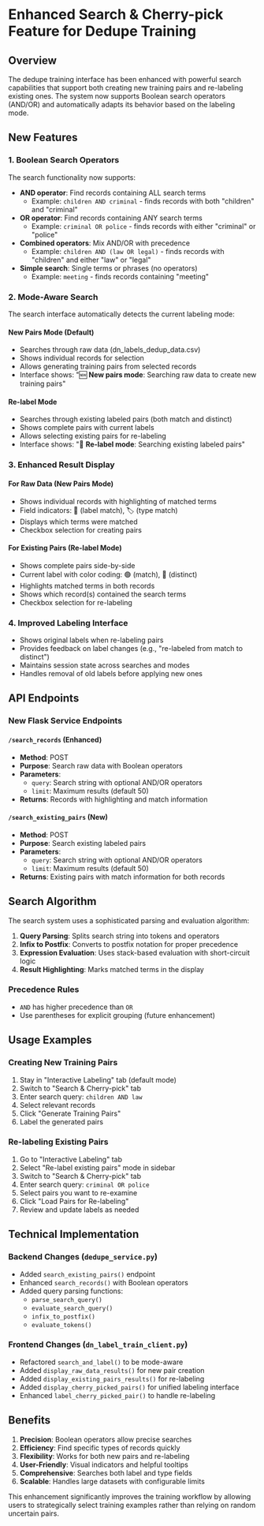 # Enhanced Search & Cherry-pick Feature for Dedupe Training

## Overview

The dedupe training interface has been enhanced with powerful search capabilities that support both creating new training pairs and re-labeling existing ones. The system now supports Boolean search operators (AND/OR) and automatically adapts its behavior based on the labeling mode.

## New Features

### 1. Boolean Search Operators

The search functionality now supports:

- **AND operator**: Find records containing ALL search terms
  - Example: `children AND criminal` - finds records with both "children" and "criminal"
- **OR operator**: Find records containing ANY search terms  
  - Example: `criminal OR police` - finds records with either "criminal" or "police"
- **Combined operators**: Mix AND/OR with precedence
  - Example: `children AND (law OR legal)` - finds records with "children" and either "law" or "legal"
- **Simple search**: Single terms or phrases (no operators)
  - Example: `meeting` - finds records containing "meeting"

### 2. Mode-Aware Search

The search interface automatically detects the current labeling mode:

#### New Pairs Mode (Default)

- Searches through raw data (dn_labels_dedup_data.csv)
- Shows individual records for selection
- Allows generating training pairs from selected records
- Interface shows: "🆕 **New pairs mode**: Searching raw data to create new training pairs"

#### Re-label Mode

- Searches through existing labeled pairs (both match and distinct)
- Shows complete pairs with current labels
- Allows selecting existing pairs for re-labeling
- Interface shows: "🔄 **Re-label mode**: Searching existing labeled pairs"

### 3. Enhanced Result Display

#### For Raw Data (New Pairs Mode)

- Shows individual records with highlighting of matched terms
- Field indicators: 📝 (label match), 🏷️ (type match)
- Displays which terms were matched
- Checkbox selection for creating pairs

#### For Existing Pairs (Re-label Mode)

- Shows complete pairs side-by-side
- Current label with color coding: 🟢 (match), 🔴 (distinct)
- Highlights matched terms in both records
- Shows which record(s) contained the search terms
- Checkbox selection for re-labeling

### 4. Improved Labeling Interface

- Shows original labels when re-labeling pairs
- Provides feedback on label changes (e.g., "re-labeled from match to distinct")
- Maintains session state across searches and modes
- Handles removal of old labels before applying new ones

## API Endpoints

### New Flask Service Endpoints

#### `/search_records` (Enhanced)

- **Method**: POST
- **Purpose**: Search raw data with Boolean operators
- **Parameters**:
  - `query`: Search string with optional AND/OR operators
  - `limit`: Maximum results (default 50)
- **Returns**: Records with highlighting and match information

#### `/search_existing_pairs` (New)

- **Method**: POST  
- **Purpose**: Search existing labeled pairs
- **Parameters**:
  - `query`: Search string with optional AND/OR operators
  - `limit`: Maximum results (default 50)
- **Returns**: Existing pairs with match information for both records

## Search Algorithm

The search system uses a sophisticated parsing and evaluation algorithm:

1. **Query Parsing**: Splits search string into tokens and operators
2. **Infix to Postfix**: Converts to postfix notation for proper precedence
3. **Expression Evaluation**: Uses stack-based evaluation with short-circuit logic
4. **Result Highlighting**: Marks matched terms in the display

### Precedence Rules

- `AND` has higher precedence than `OR`
- Use parentheses for explicit grouping (future enhancement)

## Usage Examples

### Creating New Training Pairs

1. Stay in "Interactive Labeling" tab (default mode)
2. Switch to "Search & Cherry-pick" tab
3. Enter search query: `children AND law`
4. Select relevant records
5. Click "Generate Training Pairs"
6. Label the generated pairs

### Re-labeling Existing Pairs

1. Go to "Interactive Labeling" tab
2. Select "Re-label existing pairs" mode in sidebar
3. Switch to "Search & Cherry-pick" tab
4. Enter search query: `criminal OR police`
5. Select pairs you want to re-examine
6. Click "Load Pairs for Re-labeling"
7. Review and update labels as needed

## Technical Implementation

### Backend Changes (`dedupe_service.py`)

- Added `search_existing_pairs()` endpoint
- Enhanced `search_records()` with Boolean operators
- Added query parsing functions:
  - `parse_search_query()`
  - `evaluate_search_query()`
  - `infix_to_postfix()`
  - `evaluate_tokens()`

### Frontend Changes (`dn_label_train_client.py`)

- Refactored `search_and_label()` to be mode-aware
- Added `display_raw_data_results()` for new pair creation
- Added `display_existing_pairs_results()` for re-labeling
- Added `display_cherry_picked_pairs()` for unified labeling interface
- Enhanced `label_cherry_picked_pair()` to handle re-labeling

## Benefits

1. **Precision**: Boolean operators allow precise searches
2. **Efficiency**: Find specific types of records quickly
3. **Flexibility**: Works for both new pairs and re-labeling
4. **User-Friendly**: Visual indicators and helpful tooltips
5. **Comprehensive**: Searches both label and type fields
6. **Scalable**: Handles large datasets with configurable limits

This enhancement significantly improves the training workflow by allowing users to strategically select training examples rather than relying on random uncertain pairs.
